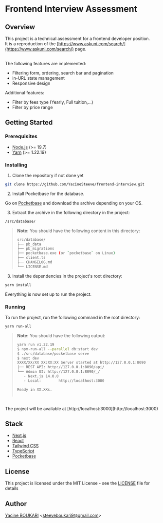 # Frontend Interview Assessment

## Overview

This project is a technical assessment for a frontend developer position.
<br/>
It is a reproduction of the [https://www.askuni.com/search/](https://www.askuni.com/search/) page.

<br/>
The following features are implemented: 

- Filtering form, ordering, search bar and pagination
- in-URL state management
- Responsive design

Additional features:
- Filter by fees type (Yearly, Full tuition,...)
- Filter by price range

## Getting Started

### Prerequisites

- [Node.js](https://nodejs.org/en/) (>= 19.7)
- [Yarn](https://yarnpkg.com/en/) (>= 1.22.19)

### Installing

1. Clone the repository if not done yet

```bash
git clone https://github.com/YacineSteeve/frontend-interview.git
```

2. Install Pocketbase for the database.

Go on [Pocketbase](https://pocketbase.io/) and download the archive depending on your OS.

3. Extract the archive in the following directory in the project:

```bash
/src/database/
```

> 
> **Note:** You should have the following content in this directory:
> 
> ```bash
> src/database/
> ├── pb_data
> ├── pb_migrations
> ├── pocketbase.exe (or `pocketbase` on Linux)
> ├── client.ts
> ├── CHANGELOG.md
> └── LICENSE.md
> ```
> 

3. Install the dependencies in the project's root directory:

```bash
yarn install
```

Everything is now set up to run the project.

### Running

To run the project, run the following command in the root directory:

```bash
yarn run-all
```

>
> **Note:** You should have the following output:
> ```bash
> yarn run v1.22.19
> $ npm-run-all --parallel db:start dev
> $ ./src/database/pocketbase serve
> $ next dev
> XXXX/XX/XX XX:XX:XX Server started at http://127.0.0.1:8090
> ├── REST API: http://127.0.0.1:8090/api/
> └── Admin UI: http://127.0.0.1:8090/_/
>    - Next.js 14.0.0
>    - Local:        http://localhost:3000
> 
> Ready in XX.XXs.
>  

<br/>
The project will be available at [http://localhost:3000](http://localhost:3000)

## Stack

- [Next.js](https://nextjs.org/)
- [React](https://reactjs.org/)
- [Tailwind CSS](https://tailwindcss.com/)
- [TypeScript](https://www.typescriptlang.org/)
- [Pocketbase](https://pocketbase.io/)

## License

This project is licensed under the MIT License - see the [LICENSE](https://github.com/YacineSteeve/frontend-interview/blob/main/LICENSE) file for details

## Author

[Yacine BOUKARI](https://github.com/YacineSteeve) <<a href="mailto:steeveboukari9@gmail.com">steeveboukari9@gmail.com</a>>
